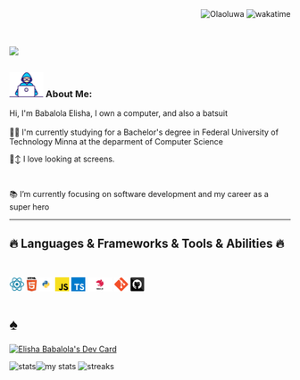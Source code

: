 
<div align="right">
<img src="https://visitor-badge.laobi.icu/badge?page_id=Olaoluwa2170.visitor-badge" alt="Olaoluwa">    
<img src="https://wakatime.com/badge/user/55d96111-0922-4b48-876c-f6a9818d927e.svg" alt="wakatime">    
</div>

<h1 align="left">
  <a href="https://git.io/typing-svg">
    <img src="https://readme-typing-svg.herokuapp.com/?lines=This+is+Babalola+Elisha;Nice+to+meet+you+%F0%9F%91%8B&left=true&size=30">
  </a>
</h1>
   
###  <img src="/images/Developer.gif" alt="developer gif"  height="45px">  About Me:
<p align="left">
   Hi, I'm Babalola Elisha, I own a computer, and also a batsuit
  <br>
  <br>
  👨‍🎓 I'm currently studying for a Bachelor's degree in Federal University of Technology Minna at the deparment of Computer Science

  
  <br>
  <p>
  🙂‍↕️ I love looking at screens.
  </p>
  <br>

  
  📚 I’m currently focusing on software development and my career as a super hero
  <br>

  
<hr>
<h2 align="left">🔥 Languages & Frameworks & Tools & Abilities 🔥</h2><br>
<p align="left">

<div align="left">
  <img title="nest" height="25" src="images/react.png">
  <img title="HTML5" height="25" src="images/html5.svg">
  <img title="Visual Studio Code" height="25" src="images/python.svg">
  <img title="Javascript" height="25" src="images/javascript.svg">
  <img title="Javascript" height="25" src="images/typescript.png">
  <img title="Nestjs" height="25" src="images/nestjs.jpg">
  <img title="Git" height="25" src="images/git-original.svg">
  <img title="GitHub" height="25" src="images/github.svg">
  <h1>♠</h1>
</div>

<a href="https://app.daily.dev/kingelite"><img src="https://api.daily.dev/devcards/v2/BLkXsHl2tNg02gfhqTV99.png?r=mnq&type=wide" width="652" alt="Elisha Babalola's Dev Card"/></a>


<img alt="stats" src="https://github-profile-trophy.vercel.app/?username=Olaoluwa2170&title=-Issues,-Reviews&theme=radical" align="left" />
<img alt="my stats" src="https://github-readme-stats.vercel.app/api?username=Olaoluwa2170&show_icons=true&theme=radical&hide_border=true&bg_color=135,2C3E50,4B79A1,2F2F4F,1B1B2F&title_color=FFD700&ring_color=FF4500" />


  
</h1>
<img alt="streaks" src="https://streak-stats.demolab.com/?user=Olaoluwa2170&theme=highcontrast" />
